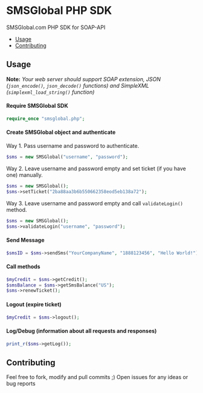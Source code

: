 SMSGlobal PHP SDK
==================

SMSGlobal.com PHP SDK for SOAP-API

 - [Usage](#usage)
 - [Contributing](#contributing)

## Usage

**Note:** *Your web server should support SOAP extension, JSON (`json_encode()`, `json_decode()` functions) and SimpleXML (`simplexml_load_string()` function)*

#### Require SMSGlobal SDK

```php
require_once "smsglobal.php";
```

#### Create SMSGlobal object and authenticate

Way 1. Pass username and password to authenticate.

```php
$sms = new SMSGlobal("username", "password");
```

Way 2. Leave username and password empty and set ticket (if you have one) manually.

```php
$sms = new SMSGlobal();
$sms->setTicket("2ba88aa3b6b550662358eod5eb138a72");
```

Way 3. Leave username and password empty and call `validateLogin()` method.

```php
$sms = new SMSGlobal();
$sms->validateLogin("username", "password");
```

#### Send Message

```php
$smsID = $sms->sendSms("YourCompanyName", "1888123456", "Hello World!");
```

#### Call methods

```php
$myCredit = $sms->getCredit();
$smsBalance = $sms->getSmsBalance("US");
$sms->renewTicket();
```

#### Logout (expire ticket)

```php
$myCredit = $sms->logout();
```

#### Log/Debug (information about all requests and responses)

```php
print_r($sms->getLog());
```

## Contributing

Feel free to fork, modify and pull commits ;) Open issues for any ideas or bug reports